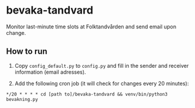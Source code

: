 # bevaka-tandvard
Monitor last-minute time slots at Folktandvården and send email upon change.


## How to run

1. Copy `config_default.py` to `config.py` and fill in the sender and receiver information (email adresses).

2. Add the following cron job (it will check for changes every 20 minutes):

```
*/20 * * * * cd [path to]/bevaka-tandvard && venv/bin/python3 bevakning.py
```
